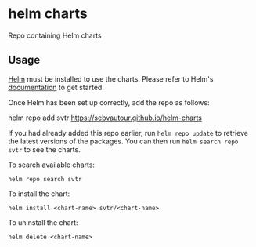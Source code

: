 # helm charts

Repo containing Helm charts

## Usage

[Helm](https://helm.sh) must be installed to use the charts.  Please refer to
Helm's [documentation](https://helm.sh/docs) to get started.

Once Helm has been set up correctly, add the repo as follows:

  helm repo add svtr https://sebvautour.github.io/helm-charts

If you had already added this repo earlier, run `helm repo update` to retrieve
the latest versions of the packages.  You can then run `helm search repo
svtr` to see the charts.

To search available charts:

    helm repo search svtr

To install the <chart-name> chart:

    helm install <chart-name> svtr/<chart-name>

To uninstall the chart:

    helm delete <chart-name>